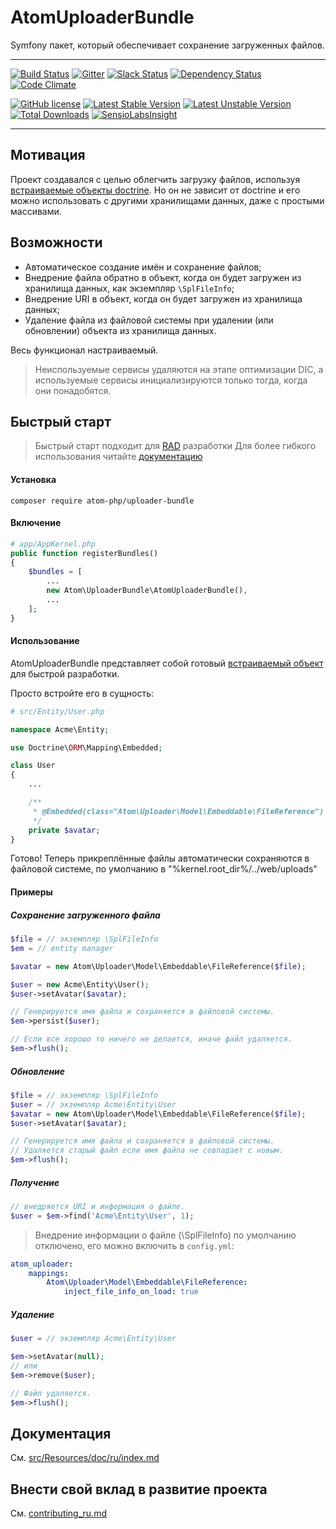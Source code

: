 AtomUploaderBundle
====

Symfony пакет, который обеспечивает сохранение загруженных файлов.

---

[![Build Status](https://travis-ci.org/atom-php/uploader-bundle.svg?branch=master)](https://travis-ci.org/atom-php/uploader-bundle)
[![Gitter](https://badges.gitter.im/atom-php/uploader-bundle.svg)](https://gitter.im/atom-php/uploader-bundle?utm_source=badge&utm_medium=badge&utm_campaign=pr-badge&utm_content=badge)
[![Slack Status](https://atom-php.herokuapp.com/badge.svg)](https://atom-php.herokuapp.com/)
[![Dependency Status](https://www.versioneye.com/user/projects/5745eb86ce8d0e004130c764/badge.svg?style=flat)](https://www.versioneye.com/user/projects/5745eb86ce8d0e004130c764)
[![Code Climate](https://codeclimate.com/github/atom-php/uploader-bundle/badges/gpa.svg)](https://codeclimate.com/github/atom-php/uploader-bundle)

[![GitHub license](https://img.shields.io/badge/license-MIT-blue.svg)](LICENSE)
[![Latest Stable Version](https://poser.pugx.org/atom-php/uploader-bundle/v/stable)](https://packagist.org/packages/atom-php/uploader-bundle)
[![Latest Unstable Version](https://poser.pugx.org/atom-php/uploader-bundle/v/unstable)](https://packagist.org/packages/atom-php/uploader-bundle)
[![Total Downloads](https://poser.pugx.org/atom-php/uploader-bundle/downloads)](https://packagist.org/packages/atom-php/uploader-bundle)
[![SensioLabsInsight](https://insight.sensiolabs.com/projects/fdc56702-7096-48b8-9885-354f144938fa/mini.png)](https://insight.sensiolabs.com/projects/fdc56702-7096-48b8-9885-354f144938fa)

---

Мотивация
---

Проект создавался с целью облегчить загрузку файлов, используя [встраиваемые объекты doctrine][embeddables].
Но он не зависит от doctrine и его можно использовать с другими хранилищами данных, даже с простыми массивами.

Возможности
---

- Автоматическое создание имён и сохранение файлов;
- Внедрение файла обратно в объект, когда он будет загружен из хранилища данных, как экземпляр `\SplFileInfo`;
- Внедрение URI в объект, когда он будет загружен из хранилища данных;
- Удаление файла из файловой системы при удалении (или обновлении) объекта из хранилища данных.

Весь функционал настраиваемый.

> Неиспользуемые сервисы удаляются на этапе оптимизации DIC, а используемые сервисы инициализируются только тогда, когда они понадобятся.

Быстрый старт
---

> Быстрый старт подходит для [RAD] разработки
> Для более гибкого использования читайте [документацию][documentation]

#### Установка

```
composer require atom-php/uploader-bundle
```

#### Включение

```php
# app/AppKernel.php
public function registerBundles()
{
    $bundles = [
        ...
        new Atom\UploaderBundle\AtomUploaderBundle(),
        ...
    ];
}
```

#### Использование

AtomUploaderBundle представляет собой готовый
[встраиваемый объект][embeddables] для быстрой разработки.

Просто встройте его в сущность:

```php
# src/Entity/User.php

namespace Acme\Entity;

use Doctrine\ORM\Mapping\Embedded;

class User
{
    ...

    /**
     * @Embedded(class="Atom\Uploader\Model\Embeddable\FileReference")
     */
    private $avatar;
}
```

Готово! Теперь прикреплённые файлы автоматически сохраняются в файловой системе,
по умолчанию в "%kernel.root_dir%/../web/uploads"

#### Примеры

##### Сохранение загруженного файла

```php
$file = // экземпляр \SplFileInfo
$em = // entity manager

$avatar = new Atom\Uploader\Model\Embeddable\FileReference($file);

$user = new Acme\Entity\User();
$user->setAvatar($avatar);

// Генерируется имя файла и сохраняется в файловой системы.
$em->persist($user);

// Если все хорошо то ничего не делается, иначе файл удаляется.
$em->flush();
```

##### Обновление

```php
$file = // экземпляр \SplFileInfo
$user = // экземпляр Acme\Entity\User
$avatar = new Atom\Uploader\Model\Embeddable\FileReference($file);
$user->setAvatar($avatar);

// Генерируется имя файла и сохраняется в файловой системы.
// Удаляется старый файл если имя файла не совпадает с новым.
$em->flush();
```

##### Получение

```php
// внедряется URI и информация о файле.
$user = $em->find('Acme\Entity\User', 1);
```

> Внедрение информации о файле (\SplFileInfo) по умолчанию отключено,
> его можно включить в `config.yml`:

```yaml
atom_uploader:
    mappings:
        Atom\Uploader\Model\Embeddable\FileReference:
            inject_file_info_on_load: true
```

##### Удаление

```php
$user = // экземпляр Acme\Entity\User

$em->setAvatar(null);
// или
$em->remove($user);

// Файл удаляется.
$em->flush();
```

Документация
---

См. [src/Resources/doc/ru/index.md][documentation]

Внести свой вклад в развитие проекта
---

См. [contributing_ru.md][contributing]

[embeddables]: http://doctrine-orm.readthedocs.org/projects/doctrine-orm/en/latest/tutorials/embeddables.html
[RAD]: https://ru.wikipedia.org/wiki/RAD_(%D0%BF%D1%80%D0%BE%D0%B3%D1%80%D0%B0%D0%BC%D0%BC%D0%B8%D1%80%D0%BE%D0%B2%D0%B0%D0%BD%D0%B8%D0%B5)
[documentation]: src/Resources/doc/ru/index.md
[contributing]: contributing_ru.md
